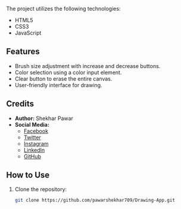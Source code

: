 

The project utilizes the following technologies:

- HTML5
- CSS3
- JavaScript

## Features

- Brush size adjustment with increase and decrease buttons.
- Color selection using a color input element.
- Clear button to erase the entire canvas.
- User-friendly interface for drawing.

## Credits

- **Author:** Shekhar Pawar
- **Social Media:**
  - [Facebook](https://www.facebook.com/pawar.shekhar.58)
  - [Twitter](https://twitter.com/Shekharpawar709?s=08)
  - [Instagram](https://instagram.com/shekharpawar__?igshid=cpaihz24m5pw)
  - [LinkedIn](https://www.linkedin.com/in/shekhar-pawar-80006a1a9)
  - [GitHub](https://www.github.com/pawarshekhar709?hr_r=1)

## How to Use

1. Clone the repository:

   ```bash
   git clone https://github.com/pawarshekhar709/Drawing-App.git

